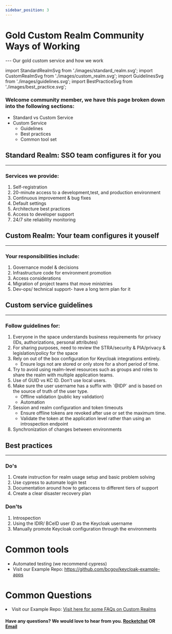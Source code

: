 ```yaml
---
sidebar_position: 3
---
```


# Gold Custom Realm Community Ways of Working
--- Our gold custom service and how we work

import StandardRealmSvg from './images/standard_realm.svg';
import CustomRealmSvg from './images/custom_realm.svg';
import GuidelinesSvg from './images/guidelines.svg';
import BestPracticeSvg from './images/best_practice.svg'; 


<div className="intro-style"> 
   <h3> Welcome community member, we have this page broken down into the following sections:  </h3>
      <ul>
         <li> Standard vs Custom Service </li>
         <li> Custom Service 
            <ul>
               <li>Guidelines</li>
               <li>Best practices</li>
               <li>Common tool set</li> 
            </ul>
         </li>
      </ul> 
 </div>
   
   
 <div class="sso-image-card">
   <StandardRealmSvg />   
   <div class="card-text">
      <h2>Standard Realm: SSO team configures it for you</h2> 
      <hr />
      <div class="p-0 m-0">
         <h3>Services we provide:</h3>
         <ol class="yellowtick"> 
            <li>Self-registration</li>
            <li>20-minute access to a development,test, and production environment</li>
            <li>Continuous improvement & bug fixes</li>
            <li>Default settings</li>
            <li>Architecture best practices</li>
            <li>Access to developer support</li>
            <li>24/7 site reliability monitoring</li>
         </ol>
      </div>
   </div>
</div>

 <div class="sso-image-card">
   <CustomRealmSvg />   
   <div class="card-text">
      <h2>Custom Realm: Your team configures it youself</h2> 
      <hr />
      <div>
         <h3>Your responsibilities include:</h3>
            <ol class="yellowtick"> 
               <li>Governance model & decisions</li>
               <li>Infrastructure code for environment promotion</li>
               <li>Access considerations</li>
               <li>Migration of project teams that move ministries</li>
               <li>Dev-ops/ technical support- have a long term plan for it</li>
            </ol>
      </div>
   </div>
</div>



 <div class="sso-image-card">
   <GuidelinesSvg />
   <div class="card-text">
      <h2>Custom service guidelines </h2>
      <hr />
      <div>
         <h3>Follow guidelines for:</h3>
      </div>
      <ol class="yellowtick"> 
         <li>Everyone in the space understands business requirements for privacy (IDs, authorizations, personal attributes) </li>
         <li>For sharing purposes, need to review the STRA/security & PIA/privacy & legislation/policy for the space</li>
         <li>Rely on out of the box configuration for Keycloak integrations entirely.
            <ul>
               <li>Ensure logs not are stored or only store for a short period of time.</li>
            </ul>
         </li>
         <li>Try to avoid using realm-level resources such as groups and roles to share the realm with multiple application teams. </li>
         <li>Use of GUID vs KC ID. Don't use local users.</li>
         <li>Make sure the user username has a suffix with  `@IDP` and is based on the source of truth of the user type.
            <ul>
               <li>Offline validation (public key validation)</li>
               <li>Automation</li>
            </ul>
         </li>
         <li>Session and realm configuration and token timeouts
            <ul>
               <li>Ensure offline tokens are revoked after use or set the maximum time.</li>
               <li>Validate the token at the application level rather than using an introspection endpoint</li>
            </ul>
         </li>
         <li>Synchronization of changes between environments</li>
      </ol>
   </div>
</div>

 <div class="sso-image-card">
   <BestPracticeSvg />  
   <div class="card-text">
      <h2>Best practices </h2>
      <hr />
      <div>
         <h3>Do's</h3>
      </div>
      <ol class='greentick'> 
         <li>Create instruction for realm usage setup and basic problem solving</li>
         <li>Use cypress to automate login test</li>
         <li>Documentation around how to getaccess to different tiers of support</li>
         <li>Create a clear disaster recovery plan</li>
      </ol>
      <div><h3>Don'ts</h3></div>
      <ol class='redcross'> 
         <li>Introspection</li>
         <li>Using the IDIR/ BCeID user ID as the Keycloak username</li>
         <li>Manually promote Keycloak configuration through the environments</li>
      </ol>
   </div>
</div>

<div>
   <h1>Common tools</h1>
   <ul>
      <li>Automated testing (we recommend cypress)</li>
      <li>Visit our Example Repo: <a href="https://github.com/bcgov/keycloak-example-apps" target="_blank">https://github.com/bcgov/keycloak-example-apps</a></li>
   </ul>
   <h1>Common Questions</h1>
   <li>Visit our Example Repo: <a href="https://stackoverflow.developer.gov.bc.ca/questions/tagged/146" target="_blank">Visit here for some FAQs on Custom Realms</a></li>
   <h4>Have any questions? We would love to hear from you. <a href="https://chat.developer.gov.bc.ca/channel/sso">Rocketchat</a> OR <a href="mailto:bcgov.sso@gov.bc.ca">Email</a>
   </h4>
</div>
